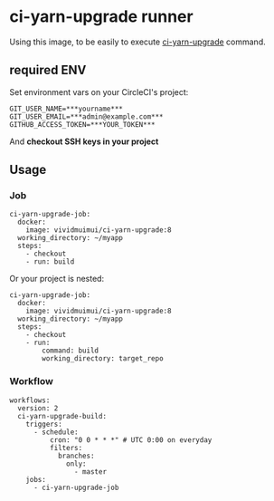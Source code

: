 # ci-yarn-upgrade runner

Using this image, to be easily to execute [ci-yarn-upgrade](https://github.com/taichi/ci-yarn-upgrade) command.

## required ENV

Set environment vars on your CircleCI's project:

```
GIT_USER_NAME=***yourname***
GIT_USER_EMAIL=***admin@example.com***
GITHUB_ACCESS_TOKEN=***YOUR_TOKEN***
```

And **checkout SSH keys in your project**

## Usage

### Job

```
ci-yarn-upgrade-job:
  docker:
    image: vividmuimui/ci-yarn-upgrade:8
  working_directory: ~/myapp
  steps:
    - checkout
    - run: build
```

Or your project is nested:
```
ci-yarn-upgrade-job:
  docker:
    image: vividmuimui/ci-yarn-upgrade:8
  working_directory: ~/myapp
  steps:
    - checkout
    - run:
        command: build
        working_directory: target_repo
```

### Workflow

```
workflows:
  version: 2
  ci-yarn-upgrade-build:
    triggers:
      - schedule:
          cron: "0 0 * * *" # UTC 0:00 on everyday
          filters:
            branches:
              only:
                - master
    jobs:
      - ci-yarn-upgrade-job
```
